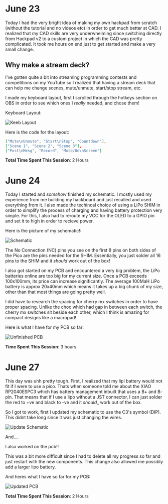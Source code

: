 # June 23

Today I had the very bright idea of making my own hackpad from scratch (without the tutorial and no videos etc) in order to get much better at CAD. I realized that my CAD skills are very underwhelming since switching directly from Hackpad v2 to a custom project in which the CAD was pretty complicated. It took me hours on end just to get started and make a very small change.

## Why make a stream deck?

I've gotten quite a bit into streaming programming contests and competitions on my YouTube so I realized that having a stream deck that can help me change scenes, mute/unmute, start/stop stream, etc.

I made my keyboard layout, first I scrolled through the hotkeys section on OBS in order to see which ones I *really* needed, and chose them!

Keyboard Layout:

![Keeb Layout](https://hc-cdn.hel1.your-objectstorage.com/s/v3/5e01f2fea7ed85336f73a7fc70c460d9d3f80123_image.png)

Here is the code for the layout:
```json
["Mute\nUnmute", "Start\nStop", "Countdown"],
["Scene 1", "Scene 2", "Scene 3"],
["Post\nMesg", "Record", "Mute/Un\nScreen"]
```

**Total Time Spent This Session**: 2 Hours

# June 24

Today I started and *somehow* finished my schematic. I mostly used my experience from me building my hackboard and just recalled and used everything from it. I also made the techincal choice of using a LiPo SHIM in order to simplify the process of charging and having battery protection very simple. For this, I also had to reroute my VCC for the OLED to a GPIO pin and set it to high in order to recieve power.

Here is the picture of my schematic!:

![Schematic](https://hc-cdn.hel1.your-objectstorage.com/s/v3/65dc2a38bf6e3cdce9d213352e33b7ff50abef72_image.png)

The No Connection (NC) pins you see on the first 8 pins on both sides of the Pico are the pins needed for the SHIM. Essentially, you just solder all 16 pins to the SHIM and it *should* work out of the box!

I also got started on my PCB and encountered a very big problem, the LiPo batteries online are too big for my current size. Once a PCB exceeds 100x100mm, its price can increase significantly. The average 100MaH LiPo battery is approx 20x40mm which means it takes up a big chunk of my size, other than that most things are going pretty well.

I did have to research the spacing for cherry mx switches in order to have proper spacing. Unlike the choc which had gap in between each switch, the cherry mx switches sit beside each other, which I think is amazing for compact designs like a macropad!

Here is what I have for my PCB so far:

![Unfinished PCB](https://hc-cdn.hel1.your-objectstorage.com/s/v3/660447d9d6ce91159810b8ea82c55892988ea420_image.png)

**Time Spent This Session**: 3 hours


# June 27

This day was uhh pretty tough. First, I realized that my lipi battery would not fit if I were to use a pico. Thats when someone told me about the XIAO RP2040ESPC3 which has battery management inbuilt that uses a B+ and  B- pin. That means that if I use a lipo without a JST connector, I can just solder the red to +ve and black to -ve and it _should__ work out of the box.

So I got to work, first I updated my schematic to use the C3's symbol (DIP). This didnt take long since it was just changing the wires. 

![Update Schematic](https://hc-cdn.hel1.your-objectstorage.com/s/v3/6554559b3b1b1dc44942cf5ad7a5e87cb2cde7de_image.png)

And....

I also worked on the pcb!!

This was a bit more difficult since I had to delete all my progress so far and just restart with the new components. This change also allowed me possibly add a larger lipo battery.

And heres what I have so far for my PCB:

![Updated PCB](https://hc-cdn.hel1.your-objectstorage.com/s/v3/678cc5a84d751f1c1bee1c185a9f40fd0722f42e_image.png)

**Total Time Spent This Session**: 2 Hours
